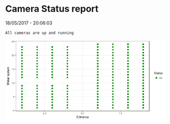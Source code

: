 Camera Status report
================
18/05/2017 - 20:06:03

    All cameras are up and running

![](camreport_files/figure-markdown_github/unnamed-chunk-2-1.png)
